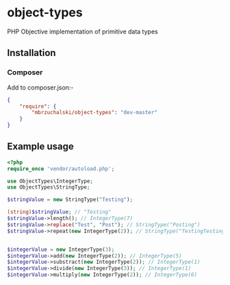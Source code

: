 # object-types
PHP Objective implementation of primitive data types

## Installation
### Composer

Add to composer.json:-

```` json
{
    "require": {
        "mbrzuchalski/object-types": "dev-master"
    }
}
````

## Example usage

```` php
<?php
require_once 'vendor/autoload.php';

use ObjectTypes\IntegerType;
use ObjectTypes\StringType;

$stringValue = new StringType("Testing");

(string)$stringValue; // "Testing"
$stringValue->length(); // IntegerType(7)
$stringValue->replace("Test", "Post"); // StringType("Posting")
$stringValue->repeat(new IntegerType(2)); // StringType("TestingTesting")


$integerValue = new IntegerType(3);
$integerValue->add(new IntegerType(2)); // IntegerType(5)
$integerValue->substract(new IntegerType(2)); // IntegerType(1)
$integerValue->divide(new IntegerType(3)); // IntegerType(1)
$integerValue->multiply(new IntegerType(2)); // IntegerType(6)

````
